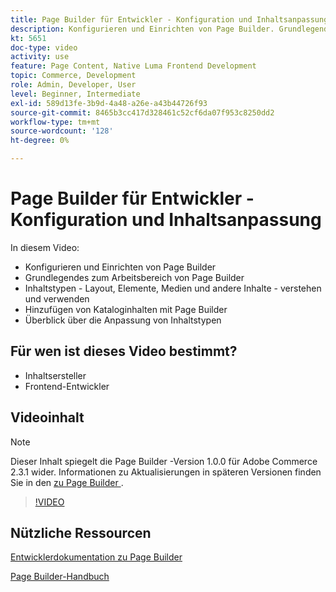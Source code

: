 ```yaml
---
title: Page Builder für Entwickler - Konfiguration und Inhaltsanpassung
description: Konfigurieren und Einrichten von Page Builder​. Grundlegendes zum Arbeitsbereich von Page Builder​. Inhaltstypen - Layout, Elemente, Medien und andere Inhalte - verstehen und ​. Hinzufügen von Kataloginhalten mit Page Builder.
kt: 5651
doc-type: video
activity: use
feature: Page Content, Native Luma Frontend Development
topic: Commerce, Development
role: Admin, Developer, User
level: Beginner, Intermediate
exl-id: 589d13fe-3b9d-4a48-a26e-a43b44726f93
source-git-commit: 8465b3cc417d328461c52cf6da07f953c8250dd2
workflow-type: tm+mt
source-wordcount: '128'
ht-degree: 0%

---
```


# Page Builder für Entwickler - Konfiguration und Inhaltsanpassung

In diesem Video:

- Konfigurieren und Einrichten von Page Builder&#x200B;
- Grundlegendes zum Arbeitsbereich von Page Builder&#x200B;
- Inhaltstypen - Layout, Elemente, Medien und andere Inhalte - verstehen und verwenden&#x200B;
- Hinzufügen von Kataloginhalten mit Page Builder
- Überblick über die Anpassung von Inhaltstypen

## Für wen ist dieses Video bestimmt?

- Inhaltsersteller
- Frontend-Entwickler

## Videoinhalt

>[!NOTE]
>
>Dieser Inhalt spiegelt die Page Builder -Version 1.0.0 für Adobe Commerce 2.3.1 wider. Informationen zu Aktualisierungen in späteren Versionen finden Sie in den [ zu Page Builder ](https://experienceleague.adobe.com/docs/commerce-admin/page-builder/release-notes.html).

>[!VIDEO](https://video.tv.adobe.com/v/35710?quality=12&learn=on)

## Nützliche Ressourcen

[Entwicklerdokumentation zu Page Builder](https://developer.adobe.com/commerce/frontend-core/page-builder/)

[Page Builder-Handbuch](https://experienceleague.adobe.com/docs/commerce-admin/page-builder/introduction.html)
